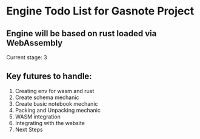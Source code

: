 # Engine Todo List for Gasnote Project

## Engine will be based on rust loaded via WebAssembly

Current stage: 3
## Key futures to handle:
1. Creating env for wasm and rust
2. Create schema mechanic
3. Create basic notebook mechanic
4. Packing and Unpacking mechanic
5. WASM integration
6. Integrating with the website
7. Next Steps